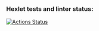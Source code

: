 ### Hexlet tests and linter status:
[![Actions Status](https://github.com/EgorKryuchkov/layout-designer-project-58/actions/workflows/hexlet-check.yml/badge.svg)](https://github.com/EgorKryuchkov/layout-designer-project-58/actions)